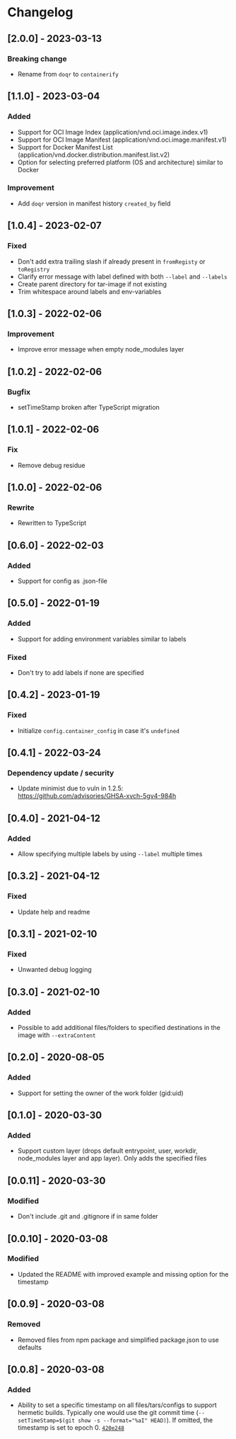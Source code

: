 # Changelog

## [2.0.0] - 2023-03-13

### Breaking change

- Rename from `doqr` to `containerify`

## [1.1.0] - 2023-03-04

### Added

- Support for OCI Image Index (application/vnd.oci.image.index.v1)
- Support for OCI Image Manifest (application/vnd.oci.image.manifest.v1)
- Support for Docker Manifest List (application/vnd.docker.distribution.manifest.list.v2)
- Option for selecting preferred platform (OS and architecture) similar to Docker

### Improvement

- Add `doqr` version in manifest history `created_by` field

## [1.0.4] - 2023-02-07

### Fixed

- Don't add extra trailing slash if already present in `fromRegisty` or `toRegistry`
- Clarify error message with label defined with both `--label` and `--labels`
- Create parent directory for tar-image if not existing
- Trim whitespace around labels and env-variables

## [1.0.3] - 2022-02-06

### Improvement

- Improve error message when empty node_modules layer

## [1.0.2] - 2022-02-06

### Bugfix

- setTimeStamp broken after TypeScript migration

## [1.0.1] - 2022-02-06

### Fix

- Remove debug residue

## [1.0.0] - 2022-02-06

### Rewrite

- Rewritten to TypeScript

## [0.6.0] - 2022-02-03

### Added

- Support for config as .json-file

## [0.5.0] - 2022-01-19

### Added

- Support for adding environment variables similar to labels

### Fixed

- Don't try to add labels if none are specified

## [0.4.2] - 2023-01-19

### Fixed

- Initialize `config.container_config` in case it's `undefined`

## [0.4.1] - 2022-03-24

### Dependency update / security

- Update minimist due to vuln in 1.2.5: https://github.com/advisories/GHSA-xvch-5gv4-984h

## [0.4.0] - 2021-04-12

### Added

- Allow specifying multiple labels by using `--label` multiple times

## [0.3.2] - 2021-04-12

### Fixed

- Update help and readme

## [0.3.1] - 2021-02-10

### Fixed

- Unwanted debug logging

## [0.3.0] - 2021-02-10

### Added

- Possible to add additional files/folders to specified destinations in the image with `--extraContent`

## [0.2.0] - 2020-08-05

### Added

- Support for setting the owner of the work folder (gid:uid)

## [0.1.0] - 2020-03-30

### Added

- Support custom layer (drops default entrypoint, user, workdir, node_modules layer and app layer). Only adds the specified files

## [0.0.11] - 2020-03-30

### Modified

- Don't include .git and .gitignore if in same folder

## [0.0.10] - 2020-03-08

### Modified

- Updated the README with improved example and missing option for the timestamp

## [0.0.9] - 2020-03-08

### Removed

- Removed files from npm package and simplified package.json to use defaults

## [0.0.8] - 2020-03-08

### Added

- Ability to set a specific timestamp on all files/tars/configs to support hermetic builds. Typically one would use the git commit time (`--setTimeStamp=$(git show -s --format="%aI" HEAD)`). If omitted, the timestamp is set to epoch 0. [`420e248`](https://github.com/eoftedal/doqr/commit/420e248e4daf5470e91834f11a52633a566f5783)
